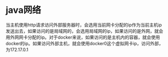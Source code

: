 # java网络

当主机使用http请求访问外部服务器时，会选用当前网卡分配的ip作为当前主机ip发送出去，如果访问的是局域网的，会选用局域网的ip，如果访问的是外网，就会用外网网卡分配的ip。对于docker来说，如果访问的是主机内的容器，就会使用docker的ip。如果访问外部主机，就会使用docker0这个虚拟网卡ip，访问外部，为172.17.0.1